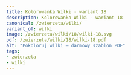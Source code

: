 ```yaml
---
title: Kolorowanka Wilki - wariant 18
description: Kolorowanka Wilki - wariant 18
canonical: /zwierzeta/wilki/
variant_of: wilki
image: /zwierzeta/wilki/18/wilki-18.svg
pdf: /zwierzeta/wilki/18/wilki-18.pdf
alt: "Pokoloruj wilki – darmowy szablon PDF"
tags:
- zwierzeta
- wilki
---
```

